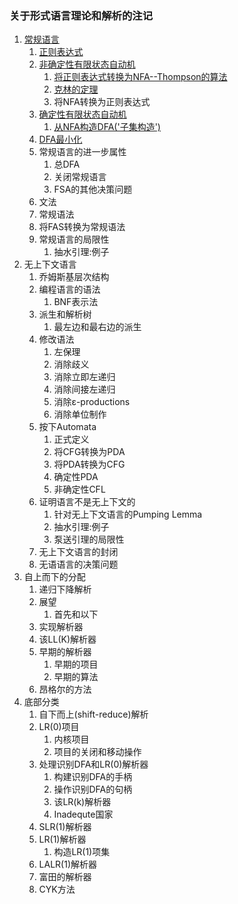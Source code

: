 ### 关于形式语言理论和解析的注记

1. [常规语言](regularLanguage.md)
    1. [正则表达式](regularExpression.md)
    2. [非确定性有限状态自动机](NFAAutomata.md)
        1. [将正则表达式转换为NFA--Thompson的算法](../RegularExpressionAndNFA.md)
        2. [克林的定理](kleeneTheorem.md)
        3. 将NFA转换为正则表达式
    3. [确定性有限状态自动机](DFAAutomata.md)
        1. [从NFA构造DFA('子集构造')](ConstructingDFA.md)
    4. [DFA最小化](DFAMini.md)
    5. 常规语言的进一步属性
        1. 总DFA
        2. 关闭常规语言
        3. FSA的其他决策问题
    6. 文法
    7. 常规语法
    8. 将FAS转换为常规语法
    9. 常规语言的局限性
        1. 抽水引理:例子
2. 无上下文语言
    1. 乔姆斯基层次结构
    2. 编程语言的语法
        1. BNF表示法
    3. 派生和解析树
        1. 最左边和最右边的派生
    4. 修改语法
        1. 左保理
        2. 消除歧义
        3. 消除立即左递归
        4. 消除间接左递归
        5. 消除ε-productions
        6. 消除单位制作
    5. 按下Automata
        1. 正式定义
        2. 将CFG转换为PDA
        3. 将PDA转换为CFG
        4. 确定性PDA
        5. 非确定性CFL
    6. 证明语言不是无上下文的
        1. 针对无上下文语言的Pumping Lemma
        2. 抽水引理:例子
        3. 泵送引理的局限性
    7. 无上下文语言的封闭
    8. 无语语言的决策问题
3. 自上而下的分配
    1. 递归下降解析
    2. 展望
        1. 首先和以下
    3. 实现解析器
    4. 该LL(K)解析器
    5. 早期的解析器
        1. 早期的项目
        2. 早期的算法
    6. 昂格尔的方法    
4. 底部分类
    1. 自下而上(shift-reduce)解析
    2. LR(0)项目
        1. 内核项目
        2. 项目的关闭和移动操作
    3. 处理识别DFA和LR(0)解析器
        1. 构建识别DFA的手柄
        2. 操作识别DFA的句柄
        3. 该LR(k)解析器
        4. Inadequte国家
    4. SLR(1)解析器
    5. LR(1)解析器
        1. 构造LR(1)项集
    6. LALR(1)解析器
    7. 富田的解析器
    8. CYK方法
